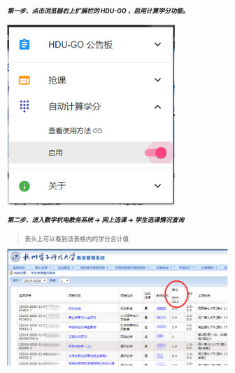 ##### 第一步、点击浏览器右上扩展栏的 HDU-GO ，启用计算学分功能。

![](../../image/006Xmmmggy1g6r8yovv8cj30an0bfglu.jpg)

##### 第二步、进入数字杭电教务系统 -> 网上选课 -> 学生选课情况查询
   
> 表头上可以看到该表格内的学分合计值

![](../../image/006Xmmmgly1g6r92t9kluj30u30fx774.jpg)
